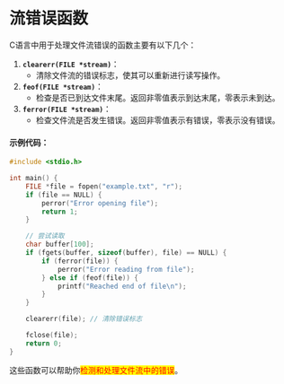 # 流错误函数

C语言中用于处理文件流错误的函数主要有以下几个：

1. **`clearerr(FILE *stream)`**：
   * 清除文件流的错误标志，使其可以重新进行读写操作。
2. **`feof(FILE *stream)`**：
   * 检查是否已到达文件末尾。返回非零值表示到达末尾，零表示未到达。
3. **`ferror(FILE *stream)`**：
   * 检查文件流是否发生错误。返回非零值表示有错误，零表示没有错误。

#### 示例代码：

```c
#include <stdio.h>

int main() {
    FILE *file = fopen("example.txt", "r");
    if (file == NULL) {
        perror("Error opening file");
        return 1;
    }

    // 尝试读取
    char buffer[100];
    if (fgets(buffer, sizeof(buffer), file) == NULL) {
        if (ferror(file)) {
            perror("Error reading from file");
        } else if (feof(file)) {
            printf("Reached end of file\n");
        }
    }

    clearerr(file); // 清除错误标志

    fclose(file);
    return 0;
}
```

这些函数可以帮助你<mark style="color:red;">检测和处理文件流中的错误</mark>。
